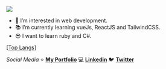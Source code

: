 ![](https://user-images.githubusercontent.com/32855784/115655029-5d905680-a300-11eb-93c6-d942d0a629fa.png)

- 👀 I’m interested in web development.
- 📚 I’m currently learning vueJs, ReactJS and TailwindCSS.
- 😎 I want to learn ruby and C#.

[[Top Langs](https://github-readme-stats.vercel.app/api/top-langs/?username=urmatawil&layout=compact)]


_Social Media_
⭐ **[My Portfolio](https://urmatawil.netlify.app/)**
💻 **[Linkedin](https://www.linkedin.com/in/urmatawil/)**
🐦 **[Twitter](https://twitter.com/Urm_At_Awil)**
